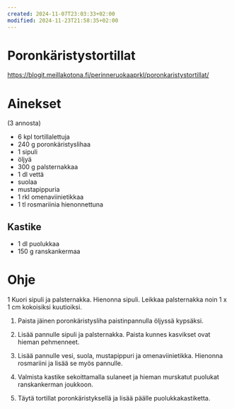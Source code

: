 ```yaml
---
created: 2024-11-07T23:03:33+02:00
modified: 2024-11-23T21:58:35+02:00
---
```


# Poronkäristystortillat

https://blogit.meillakotona.fi/perinneruokaaprkl/poronkaristystortillat/

# Ainekset 
(3 annosta)

- 6 kpl tortillalettuja
- 240 g poronkäristyslihaa
- 1 sipuli
- öljyä
- 300 g palsternakkaa
- 1 dl vettä
- suolaa
- mustapippuria 
- 1 rkl omenaviinietikkaa
- 1 tl rosmariinia hienonnettuna

## Kastike
- 1 dl puolukkaa
- 150 g ranskankermaa

# Ohje

1 Kuori sipuli ja palsternakka. Hienonna sipuli. Leikkaa palsternakka noin 1 x 1 cm kokoisiksi kuutioiksi.

1. Paista jäinen poronkäristysliha paistinpannulla öljyssä kypsäksi.

1. Lisää pannulle sipuli ja palsternakka. Paista kunnes kasvikset ovat hieman pehmenneet.

1. Lisää pannulle vesi, suola, mustapippuri ja omenaviinietikka. Hienonna rosmariini ja lisää se myös pannulle.

1. Valmista kastike sekoittamalla sulaneet ja hieman murskatut puolukat ranskankerman joukkoon.

1. Täytä tortillat poronkäristyksellä ja lisää päälle puolukkakastiketta.
